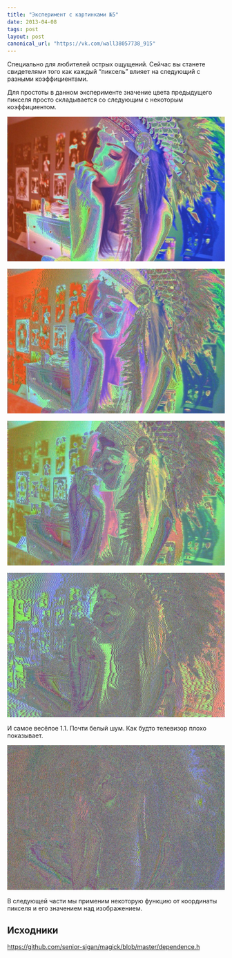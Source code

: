 ```yaml
---
title: "Эксперимент с картинками №5"
date: 2013-04-08
tags: post
layout: post
canonical_url: "https://vk.com/wall38057738_915"
---
```


Специально для любителей острых ощущений. Сейчас вы станете свидетелями того как каждый “пиксель” влияет на следующий с разными коэффициентами.

Для простоты в данном эксперименте значение цвета предыдущего пикселя просто складывается со следующим с некоторым коэффициентом.

![Коэффициент 0.5 — это только начало.](/assets/imagemagick-experiments-5/ebg2b8tcd487z4j66mdm.jpeg)

![Коэффициент 0.7](/assets/imagemagick-experiments-5/3hpe29jwkyr8nnhzqbbu.jpeg)

![Коэффициент 0.8](/assets/imagemagick-experiments-5/mnns10ld8i6w6qi74dka.jpeg)

![Коэффициент 0.9](/assets/imagemagick-experiments-5/z3ztngzwb2s0acopl55e.jpeg)

И самое весёлое 1.1. Почти белый шум. Как будто телевизор плохо показывает.

![Коэффициент 1.1](/assets/imagemagick-experiments-5/jpph1wq06ctxldsqcvgb.jpeg)

В следующей части мы применим некоторую функцию от координаты пикселя и его значением над изображением.

## Исходники

https://github.com/senior-sigan/magick/blob/master/dependence.h
